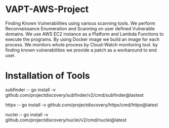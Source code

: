 # VAPT-AWS-Project

Finding Known Vulnerabilities using various scanning tools. We perform Reconnaissance Enumeration and Scanning on user defined Vulnerable domains. We use AWS EC2 instance as a Platform and Lambda Functions to execute the programs. By using Docker image we build an image for each process. We monitors whole process by Cloud-Watch monitoring tool. by finding known vulnerabilities we provide a patch as a workaround to end user.
# Installation of Tools 

subfinder :- go install -v github.com/projectdiscovery/subfinder/v2/cmd/subfinder@lastest


httpx :- go install -v github.com/projectdiscovery/httpx/cmd/httpx@latest


nuclei :- go install -v github.com/projectdiscovery/nuclei/v2/cmd/nuclei@latest
